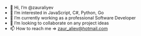 - 👋 Hi, I’m @zauraliyev
- 👀 I’m interested in JavaScript, C#, Python, Go
- 🌱 I’m currently working as a professional Software Developer
- 💞️ I’m looking to collaborate on any project ideas
- 📫 How to reach me => zaur_aliev@hotmail.com

<!---
zauraliyev/zauraliyev is a ✨ special ✨ repository because its `README.md` (this file) appears on your GitHub profile.
You can click the Preview link to take a look at your changes.
--->
